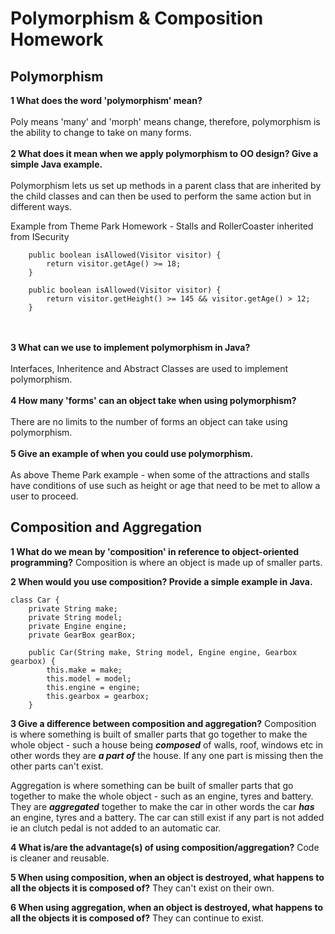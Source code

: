 # Polymorphism & Composition Homework

## Polymorphism

**1 What does the word 'polymorphism' mean?** 
<br></br>
Poly means 'many' and 'morph' means change, therefore, polymorphism is the ability to change to take on many forms.
<br></br>
**2 What does it mean when we apply polymorphism to OO design? Give a simple Java example.**
<br></br>
Polymorphism lets us set up methods in a parent class that are inherited by the child classes and can then be used to perform the same action but in different ways.

Example from Theme Park Homework - Stalls and RollerCoaster inherited from ISecurity
```
    public boolean isAllowed(Visitor visitor) {
        return visitor.getAge() >= 18;
    }
```

```
    public boolean isAllowed(Visitor visitor) {
        return visitor.getHeight() >= 145 && visitor.getAge() > 12;
    }
```

<br></br>
**3 What can we use to implement polymorphism in Java?** 
<br></br>
Interfaces, Inheritence and Abstract Classes are used to implement polymorphism.
<br></br>
**4 How many 'forms' can an object take when using polymorphism?** 
<br></br>
There are no limits to the number of forms an object can take using polymorphism.
<br></br>
**5 Give an example of when you could use polymorphism.** 
<br></br>
As above Theme Park example - when some of the attractions and stalls have conditions of use such as height or age that need to be met to allow a user to proceed. <Needs Updating>


## Composition and Aggregation

**1 What do we mean by 'composition' in reference to object-oriented programming?**
Composition is where an object is made up of smaller parts.

**2 When would you use composition? Provide a simple example in Java.**

```
class Car {
    private String make;
    private String model;
    private Engine engine;
    private GearBox gearBox;

    public Car(String make, String model, Engine engine, Gearbox gearbox) {
        this.make = make;
        this.model = model;
        this.engine = engine;
        this.gearbox = gearbox;
    }
```
<Needs a different example>

**3 Give a difference between composition and aggregation?**
Composition is where something is built of smaller parts that go together to make the whole object - such a house being _**composed**_ of walls, roof, windows etc in other words they are _**a part of**_ the house. If any one part is missing then the other parts can't exist.

Aggregation is where something can be built of smaller parts that go together to make the whole object - such as an engine, tyres and battery. They are _**aggregated**_ together to make the car in other words the car _**has**_ an engine, tyres and a battery. The car can still exist if any part is not added ie an clutch pedal is not added to an automatic car.

**4 What is/are the advantage(s) of using composition/aggregation?**
Code is cleaner and reusable.

**5 When using composition, when an object is destroyed, what happens to all the objects it is composed of?**
They can't exist on their own.

**6 When using aggregation, when an object is destroyed, what happens to all the objects it is composed of?**
They can continue to exist.
